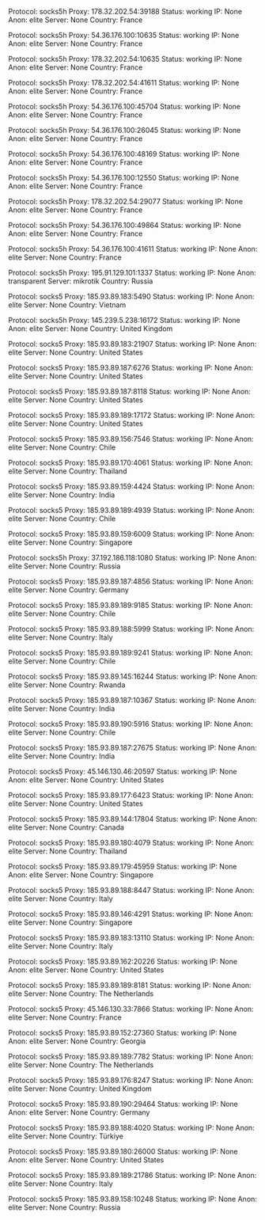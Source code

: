 Protocol: socks5h
Proxy: 178.32.202.54:39188
Status: working
IP: None
Anon: elite
Server: None
Country: France

Protocol: socks5h
Proxy: 54.36.176.100:10635
Status: working
IP: None
Anon: elite
Server: None
Country: France

Protocol: socks5h
Proxy: 178.32.202.54:10635
Status: working
IP: None
Anon: elite
Server: None
Country: France

Protocol: socks5h
Proxy: 178.32.202.54:41611
Status: working
IP: None
Anon: elite
Server: None
Country: France

Protocol: socks5h
Proxy: 54.36.176.100:45704
Status: working
IP: None
Anon: elite
Server: None
Country: France

Protocol: socks5h
Proxy: 54.36.176.100:26045
Status: working
IP: None
Anon: elite
Server: None
Country: France

Protocol: socks5h
Proxy: 54.36.176.100:48169
Status: working
IP: None
Anon: elite
Server: None
Country: France

Protocol: socks5h
Proxy: 54.36.176.100:12550
Status: working
IP: None
Anon: elite
Server: None
Country: France

Protocol: socks5h
Proxy: 178.32.202.54:29077
Status: working
IP: None
Anon: elite
Server: None
Country: France

Protocol: socks5h
Proxy: 54.36.176.100:49864
Status: working
IP: None
Anon: elite
Server: None
Country: France

Protocol: socks5h
Proxy: 54.36.176.100:41611
Status: working
IP: None
Anon: elite
Server: None
Country: France

Protocol: socks5h
Proxy: 195.91.129.101:1337
Status: working
IP: None
Anon: transparent
Server: mikrotik
Country: Russia

Protocol: socks5
Proxy: 185.93.89.183:5490
Status: working
IP: None
Anon: elite
Server: None
Country: Vietnam

Protocol: socks5h
Proxy: 145.239.5.238:16172
Status: working
IP: None
Anon: elite
Server: None
Country: United Kingdom

Protocol: socks5
Proxy: 185.93.89.183:21907
Status: working
IP: None
Anon: elite
Server: None
Country: United States

Protocol: socks5
Proxy: 185.93.89.187:6276
Status: working
IP: None
Anon: elite
Server: None
Country: United States

Protocol: socks5
Proxy: 185.93.89.187:8118
Status: working
IP: None
Anon: elite
Server: None
Country: United States

Protocol: socks5
Proxy: 185.93.89.189:17172
Status: working
IP: None
Anon: elite
Server: None
Country: United States

Protocol: socks5
Proxy: 185.93.89.156:7546
Status: working
IP: None
Anon: elite
Server: None
Country: Chile

Protocol: socks5
Proxy: 185.93.89.170:4061
Status: working
IP: None
Anon: elite
Server: None
Country: Thailand

Protocol: socks5
Proxy: 185.93.89.159:4424
Status: working
IP: None
Anon: elite
Server: None
Country: India

Protocol: socks5
Proxy: 185.93.89.189:4939
Status: working
IP: None
Anon: elite
Server: None
Country: Chile

Protocol: socks5
Proxy: 185.93.89.159:6009
Status: working
IP: None
Anon: elite
Server: None
Country: Singapore

Protocol: socks5h
Proxy: 37.192.186.118:1080
Status: working
IP: None
Anon: elite
Server: None
Country: Russia

Protocol: socks5
Proxy: 185.93.89.187:4856
Status: working
IP: None
Anon: elite
Server: None
Country: Germany

Protocol: socks5
Proxy: 185.93.89.189:9185
Status: working
IP: None
Anon: elite
Server: None
Country: Chile

Protocol: socks5
Proxy: 185.93.89.188:5999
Status: working
IP: None
Anon: elite
Server: None
Country: Italy

Protocol: socks5
Proxy: 185.93.89.189:9241
Status: working
IP: None
Anon: elite
Server: None
Country: Chile

Protocol: socks5
Proxy: 185.93.89.145:16244
Status: working
IP: None
Anon: elite
Server: None
Country: Rwanda

Protocol: socks5
Proxy: 185.93.89.187:10367
Status: working
IP: None
Anon: elite
Server: None
Country: India

Protocol: socks5
Proxy: 185.93.89.190:5916
Status: working
IP: None
Anon: elite
Server: None
Country: Chile

Protocol: socks5
Proxy: 185.93.89.187:27675
Status: working
IP: None
Anon: elite
Server: None
Country: India

Protocol: socks5
Proxy: 45.146.130.46:20597
Status: working
IP: None
Anon: elite
Server: None
Country: United States

Protocol: socks5
Proxy: 185.93.89.177:6423
Status: working
IP: None
Anon: elite
Server: None
Country: United States

Protocol: socks5
Proxy: 185.93.89.144:17804
Status: working
IP: None
Anon: elite
Server: None
Country: Canada

Protocol: socks5
Proxy: 185.93.89.180:4079
Status: working
IP: None
Anon: elite
Server: None
Country: Thailand

Protocol: socks5
Proxy: 185.93.89.179:45959
Status: working
IP: None
Anon: elite
Server: None
Country: Singapore

Protocol: socks5
Proxy: 185.93.89.188:8447
Status: working
IP: None
Anon: elite
Server: None
Country: Italy

Protocol: socks5
Proxy: 185.93.89.146:4291
Status: working
IP: None
Anon: elite
Server: None
Country: Singapore

Protocol: socks5
Proxy: 185.93.89.183:13110
Status: working
IP: None
Anon: elite
Server: None
Country: Italy

Protocol: socks5
Proxy: 185.93.89.162:20226
Status: working
IP: None
Anon: elite
Server: None
Country: United States

Protocol: socks5
Proxy: 185.93.89.189:8181
Status: working
IP: None
Anon: elite
Server: None
Country: The Netherlands

Protocol: socks5
Proxy: 45.146.130.33:7866
Status: working
IP: None
Anon: elite
Server: None
Country: France

Protocol: socks5
Proxy: 185.93.89.152:27360
Status: working
IP: None
Anon: elite
Server: None
Country: Georgia

Protocol: socks5
Proxy: 185.93.89.189:7782
Status: working
IP: None
Anon: elite
Server: None
Country: The Netherlands

Protocol: socks5
Proxy: 185.93.89.176:8247
Status: working
IP: None
Anon: elite
Server: None
Country: United Kingdom

Protocol: socks5
Proxy: 185.93.89.190:29464
Status: working
IP: None
Anon: elite
Server: None
Country: Germany

Protocol: socks5
Proxy: 185.93.89.188:4020
Status: working
IP: None
Anon: elite
Server: None
Country: Türkiye

Protocol: socks5
Proxy: 185.93.89.180:26000
Status: working
IP: None
Anon: elite
Server: None
Country: United States

Protocol: socks5
Proxy: 185.93.89.189:21786
Status: working
IP: None
Anon: elite
Server: None
Country: Italy

Protocol: socks5
Proxy: 185.93.89.158:10248
Status: working
IP: None
Anon: elite
Server: None
Country: Russia

